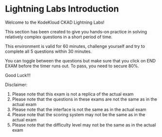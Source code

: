 # Lightning Labs Introduction

Welcome to the KodeKloud CKAD Lightning Labs!

This section has been created to give you hands-on practice in solving relatively complex questions in a short period of time.

This environment is valid for 60 minutes, challenge yourself and try to complete all 5 questions within 30 minutes.

You can toggle between the questions but make sure that you click on END EXAM before the timer runs out. To pass, you need to secure 80%.

Good Luck!!!

Disclaimer:

1. Please note that this exam is not a replica of the actual exam
1. Please note that the questions in these exams are not the same as in the actual exam
1. Please note that the interface is not the same as in the actual exam
1. Please note that the scoring system may not be the same as in the actual exam
1. Please note that the difficulty level may not be the same as in the actual exam